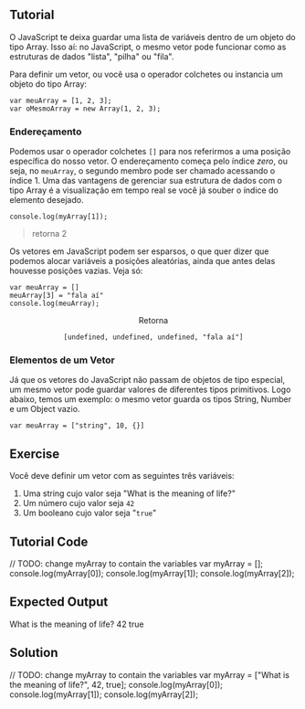Tutorial
--------

O JavaScript te deixa guardar uma lista de variáveis dentro de um objeto do tipo Array.
Isso aí: no JavaScript, o mesmo vetor pode funcionar como as estruturas de dados "lista", "pilha" ou "fila". 

Para definir um vetor, ou você usa o operador colchetes ou instancia um objeto do tipo Array:

    var meuArray = [1, 2, 3];
    var oMesmoArray = new Array(1, 2, 3);

### Endereçamento

Podemos usar o operador colchetes `[]` para nos referirmos a uma posição específica do nosso vetor. O endereçamento começa pelo índice *zero*, ou seja, no `meuArray`, o segundo membro pode ser chamado acessando o índice 1. Uma das vantagens de gerenciar sua estrutura de dados com o tipo Array é a visualização em tempo real se você já souber o índice do elemento desejado.

    console.log(myArray[1]);
>retorna 2

Os vetores em JavaScript podem ser esparsos, o que quer dizer que podemos alocar variáveis a posições aleatórias, ainda que antes delas houvesse posições vazias. Veja só:

    var meuArray = []
    meuArray[3] = "fala aí"
    console.log(meuArray);

<center>
Retorna

    [undefined, undefined, undefined, "fala aí"]
</center>

### Elementos de um Vetor

Já que os vetores do JavaScript não passam de objetos de tipo especial, um mesmo vetor pode guardar valores de diferentes tipos primitivos. Logo abaixo, temos um exemplo: o mesmo vetor guarda os tipos String, Number e um Object vazio.

    var meuArray = ["string", 10, {}]

Exercise
--------

Você deve definir um vetor com as seguintes três variáveis:

1. Uma string cujo valor seja "What is the meaning of life?"
2. Um número cujo valor seja `42`
3. Um booleano cujo valor seja "`true`"

Tutorial Code
-------------

// TODO: change myArray to contain the variables
var myArray = [];
console.log(myArray[0]);
console.log(myArray[1]);
console.log(myArray[2]);

Expected Output
---------------
What is the meaning of life?
42
true

Solution
--------
// TODO: change myArray to contain the variables
var myArray = ["What is the meaning of life?", 42, true];
console.log(myArray[0]);
console.log(myArray[1]);
console.log(myArray[2]);